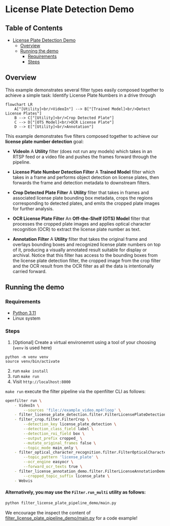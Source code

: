 # License Plate Detection Demo

## Table of Contents
- [License Plate Detection Demo](#license-plate-detection-demo)
  - [Overview](#overview)
  - [Running the demo](#running-the-demo)
    - [Requirements](#requirements)
    - [Steps](#steps)

## Overview

This example demonstrates several filter types easily composed together to achieve a simple task: Identify License Plate Numbers in a drive through

```mermaid
flowchart LR
    A["[Utility]<br/>VideoIn"] --> B["[Trained Model]<br/>Detect License Plates"]
    B --> C["[Utility]<br/>Crop Detected Plate"]
    C --> D["[OTS Model]<br/>OCR License Plate"]
    D --> E["[Utility]<br/>Annotation"]
```

This example demonstrates five filters composed together to achieve our **license plate number detection** goal:

* **VideoIn**
  A **Utility** filter (does not run any models) which takes in an RTSP feed or a video file and pushes the frames forward through the pipeline.

* **License Plate Number Detection Filter**
  A **Trained Model** filter which takes in a frame and performs object detection on license plates, then forwards the frame and detection metadata to downstream filters.

* **Crop Detected Plate Filter**
  A **Utility** filter that takes in frames and associated license plate bounding box metadata, crops the regions corresponding to detected plates, and emits the cropped plate images for further analysis.

* **OCR License Plate Filter**
  An **Off-the-Shelf (OTS) Model** filter that processes the cropped plate images and applies optical character recognition (OCR) to extract the license plate number as text.

* **Annotation Filter**
  A **Utility** filter that takes the original frame and overlays bounding boxes and recognized license plate numbers on top of it, producing a visually annotated result suitable for display or archival.
  Notice that this filter has access to the bounding boxes from the license plate detection filter, the cropped image from the crop filter and the OCR result from the OCR filter as all the data is intentionally carried forward.

## Running the demo

### Requirements

- [Python 3.11](https://www.python.org/downloads/release/python-3110/)
- Linux system

### Steps
1. [Optional] Create a virtual environemnt using a tool of your choosing (`venv` is used here)
```
python -m venv venv
source venv/bin/activate
```
2. run `make install`
3. run `make run`
4. Visit `http://localhost:8000`

`make run` execute the filter pipeline via the openfilter CLI as follows:

```bash
openfilter run \
	- VideoIn \
		--sources 'file://example_video.mp4!loop' \
	- filter_license_plate_detection.filter.FilterLicensePlateDetection \
	- filter_crop.filter.FilterCrop \
		--detection_key license_plate_detection \
		--detection_class_field label \
		--detection_roi_field box \
		--output_prefix cropped_ \
		--mutate_original_frames false \
		--topic_mode main_only \
	- filter_optical_character_recognition.filter.FilterOpticalCharacterRecognition \
		--topic_pattern 'license_plate' \
		--ocr_engine easyocr \
		--forward_ocr_texts true \
	- filter_license_annotation_demo.filter.FilterLicenseAnnotationDemo \
		--cropped_topic_suffix license_plate \
	- Webvis
```

#### Alternatively, you may use the `Filter.run_multi` utility as follows:
```bash
python filter_license_plate_pipeline_demo/main.py
```

We encourage the inspect the content of [filter_license_plate_pipeline_demo/main.py](filter_license_plate_pipeline_demo/main.py) for a code example!
